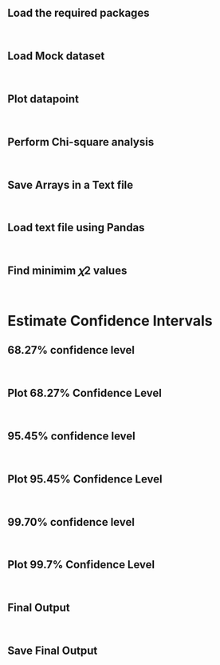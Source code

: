 ## Load the required packages 
```python



```

## Load Mock dataset
```python



```

## Plot datapoint
```python



```
## Perform Chi-square analysis
```python



```
## Save Arrays in a Text file
```python



```

## Load text file using Pandas
```python



```
## Find minimim  𝜒2  values
```python



```
# Estimate Confidence Intervals

## 68.27%  confidence level 
```python



```
## Plot  68.27%  Confidence Level
```python



```
## 95.45%  confidence level
```python



```
## Plot  95.45%  Confidence Level
```python



```
## 99.70%  confidence level
```python



```
## Plot  99.7%  Confidence Level
```python



```

## Final Output
```python



```

## Save Final Output
```python



```

